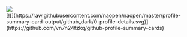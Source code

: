 <a href="https://github.com/anuraghazra/github-readme-stats">
  <img align="left" src="https://github-readme-stats.vercel.app/api?username=naopen&count_private=true&show_icons=true&theme=dracula" />
</a>
<!-- <a href="https://github.com/anuraghazra/github-readme-stats">
  <img align="left" src="https://github-readme-stats.vercel.app/api/top-langs/?username=naopen" />
</a> -->
<br>
[![](https://raw.githubusercontent.com/naopen/naopen/master/profile-summary-card-output/github_dark/0-profile-details.svg)](https://github.com/vn7n24fzkq/github-profile-summary-cards)
<!-- [![](https://raw.githubusercontent.com/naopen/naopen/master/github-metrics.svg)](https://github.com/vn7n24fzkq/github-profile-summary-cards)  -->
